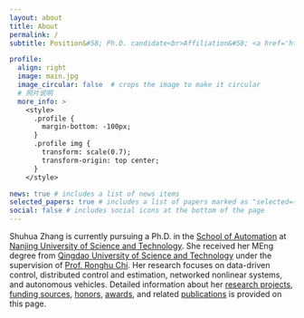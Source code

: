 ```yaml
---
layout: about
title: About
permalink: /
subtitle: Position&#58; Ph.D. candidate<br>Affiliation&#58; <a href='https://au.njust.edu.cn/'>School of Automation</a>, <a href='https://www.njust.edu.cn/'>Nanjing University of Science and Technology</a><br>Contact&#58; zhangsh AT njust.edu.cn<br>Address&#58; No. 200, Xiaolingwei Street, Xuanwu District, Nanjing, 210094, China.

profile:
  align: right
  image: main.jpg
  image_circular: false  # crops the image to make it circular
  # 照片说明
  more_info: >
    <style>
      .profile {
        margin-bottom: -100px;
      }
      .profile img {
        transform: scale(0.7);
        transform-origin: top center;
      }
    </style>

news: true # includes a list of news items
selected_papers: true # includes a list of papers marked as "selected={true}"
social: false # includes social icons at the bottom of the page
---
```


Shuhua Zhang is currently pursuing a Ph.D. in the [School of Automation](https://au.njust.edu.cn/) at [Nanjing University of Science and Technology](https://www.njust.edu.cn/). She received her MEng degree from [Qingdao University of Science and Technology](https://www.qust.edu.cn/) under the supervision of [Prof. Ronghu Chi](https://zdh.qust.edu.cn/info/1158/7255.htm). Her research focuses on data-driven control, distributed control and estimation, networked nonlinear systems, and autonomous vehicles. Detailed information about her [research projects](https://shuhuazh.github.io/research/), [funding sources](https://shuhuazh.github.io/research/), [honors](https://shuhuazh.github.io/research/), [awards](https://shuhuazh.github.io/research/), and related [publications](https://shuhuazh.github.io/publications/) is provided on this page.

